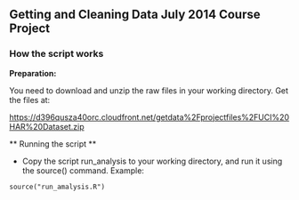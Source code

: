 ## Getting and Cleaning Data July 2014 Course Project

### How the script works

**Preparation:**

You need to download and unzip the raw files in your working directory. Get the
files at:

https://d396qusza40orc.cloudfront.net/getdata%2Fprojectfiles%2FUCI%20HAR%20Dataset.zip 

** Running the script **

- Copy the script run_analysis to your working directory, and run it using the
source() command. Example:
```{r, eval=FALSE}
source("run_amalysis.R")
```
